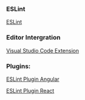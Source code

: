 ### ESLint
[ESLint](https://eslint.org)

### Editor Intergration
[Visual Studio Code Extension](https://marketplace.visualstudio.com/items?itemName=dbaeumer.vscode-eslint)

### Plugins:
[ESLint Plugin Angular](https://www.npmjs.com/package/eslint-plugin-angular)

[ESLint Plugin React](https://www.npmjs.com/package/eslint-plugin-react)
